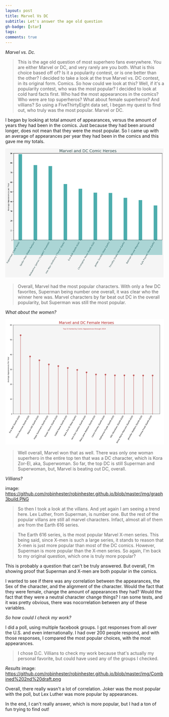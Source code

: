 ```yaml
---
layout: post
title: Marvel Vs DC
subtitle: Let's answer the age old question
gh-badge: [star]
tags: 
comments: true
---
```

*Marvel vs. Dc.* 
>This is the age old question of most superhero fans everywhere. You are either Marvel or DC, and very rarely are you both. What is this choice based off of? Is it a popularity contest, or is one better than the other? I decided to take a look at the true Marvel vs. DC contest, in its original form. Comics. So how could we look at this? Well, if it's a popularity contest, who was the most popular? I decided to look at cold hard facts first. Who had the most appearances in the comics? Who were are top superheros? What about female superheros? And villians? So using a FiveThirtyEight data set, I began my quest to find out, who truly was the most popular. Marvel or DC.








I began by looking at total amount of appearances, versus the amount of years they had been in the comics. Just because they had been around longer, does not mean that they were the most popular. So I came up with an average of appearances per year they had been in the comics and this gave me my totals. 

![graph](https://github.com/robinhester/robinhester.github.io/blob/master/img/graph1build.PNG?raw=true)

>Overall, Marvel had the most popular characters. With only a few DC favorites, Superman being number one overall, it was clear who the winner here was. Marvel characters by far beat out DC in the overall popularity, but Superman was still the most popular. 

*What about the women?* 

![graph2](https://github.com/robinhester/robinhester.github.io/blob/master/img/graph2build.PNG)

>Well overall, Marvel won that as well. There was only one woman superhero in the entire top ten that was a DC character, which is Kora Zor-El, aka, Superwoman. So far, the top DC is still Superman and Superwoman, but, Marvel is beating out DC, overall. 

*Villians?*

image: https://github.com/robinhester/robinhester.github.io/blob/master/img/graph3build.PNG

>So then I took a look at the villans. And yet again I am seeing a trend here. Lex Luther, from Superman, is number one. But the rest of the popular villans are still all marvel characters. Infact, almost all of them are from the Earth 616 series. 

>The Earth 616 series, is the most popular Marvel X-men series. This being said, since X-men is such a large series, it stands to reason that X-men is just more popular than most of the DC comics. However, Superman is more popular than the X-men series. So again, I'm back to my original question, which one is truly more popular?

This is probably a question that can't be truly answered. But overall, I'm showing proof that Superman and X-men are both popular in the comics.

I wanted to see if there was any correlation between the appearances, the Sex of the character, and the alignment of the character. Would the fact that they were female, change the amount of appearances they had? Would the fact that they were a neutral character change things? I ran some tests, and it was pretty obvious, there was nocorrelation between any of these variables. 

*So how could I check my work?*

I did a poll, using multiple facebook groups. I got responses from all over the U.S. and even internationally. I had over 200 people respond, and with those responses, I compared the most popular choices, with the most appearances. 
>I chose D.C. Villians to check my work because that's actually my personal favorite, but could have used any of the groups I checked. 

*Results*
image: https://github.com/robinhester/robinhester.github.io/blob/master/img/Combined%202nd%20draft.png

Overall, there really wasn't a lot of correlation. Joker was the most popular with the poll, but Lex Luther was more popular by appearances. 

In the end, I can't really answer, which is more popular, but I had a ton of fun trying to find out! 


